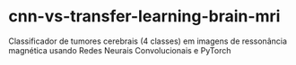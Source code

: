 # cnn-vs-transfer-learning-brain-mri
Classificador de tumores cerebrais (4 classes) em imagens de ressonância magnética usando Redes Neurais Convolucionais e PyTorch
